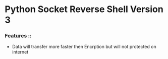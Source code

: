 # Python Socket Reverse Shell Version 3
<h3>Features ::</h3>
<ul>
  <li>Data will transfer more faster then Encrption but will not protected on internet</li>
</ul>
